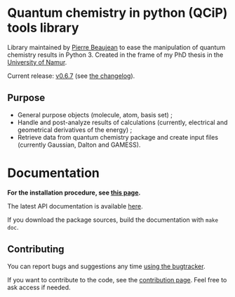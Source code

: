# Quantum chemistry in python (QCiP) tools library

Library maintained by [Pierre Beaujean](https://pierrebeaujean.net) to ease the manipulation of quantum chemistry results in Python 3. Created in the frame of my PhD thesis in the [University of Namur](https://www.unamur.be).

Current release: [v0.6.7](https://github.com/pierre-24/qcip_tools/releases/tag/v0.6.7)
(see [the changelog](./CHANGELOG.md)).

## Purpose

+ General purpose objects (molecule, atom, basis set) ;
+ Handle and post-analyze results of calculations (currently, electrical and geometrical derivatives of the energy) ;
+ Retrieve data from quantum chemistry package and create input files (currently Gaussian, Dalton and GAMESS).

# Documentation

**For the installation procedure, see [this page](https://pierre-24.github.io/qcip_tools/install.html).**

The latest API documentation is available [here](https://pierre-24.github.io/qcip_tools/).

If you download the package sources, build the documentation with `make doc`.

## Contributing

You can report bugs and suggestions any time [using the bugtracker](https://github.com/pierre-24/qcip_tools/issues).

If you want to contribute to the code, see the [contribution page](https://pierre-24.github.io/qcip_tools/contributing.html). 
Feel free to ask access if needed.

